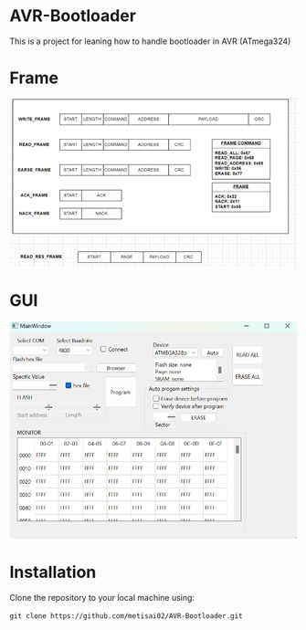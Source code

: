 # AVR-Bootloader
This is a project for leaning how to handle bootloader in AVR (ATmega324)

# Frame

<img src=".\asset\frame.png" tyle="zoom:;">

# GUI

<img src=".\asset\gui.png" style="zoom:;">

# Installation
Clone the repository to your local machine using:

```git clone https://github.com/metisai02/AVR-Bootloader.git```

